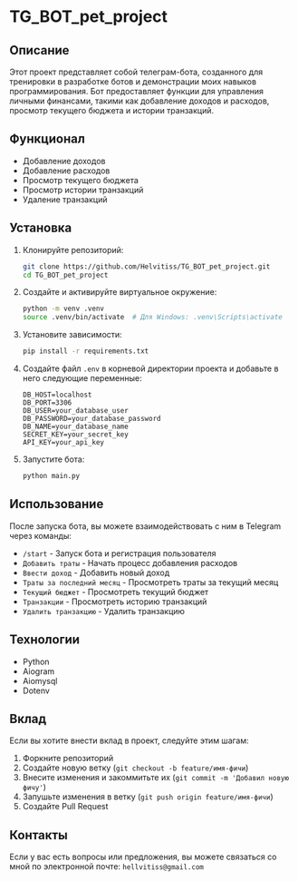 # TG_BOT_pet_project

## Описание

Этот проект представляет собой телеграм-бота, созданного для тренировки в разработке ботов и демонстрации моих навыков программирования. Бот предоставляет функции для управления личными финансами, такими как добавление доходов и расходов, просмотр текущего бюджета и истории транзакций.

## Функционал

- Добавление доходов
- Добавление расходов
- Просмотр текущего бюджета
- Просмотр истории транзакций
- Удаление транзакций

## Установка

1. Клонируйте репозиторий:

    ```bash
    git clone https://github.com/Helvitiss/TG_BOT_pet_project.git
    cd TG_BOT_pet_project
    ```

2. Создайте и активируйте виртуальное окружение:

    ```bash
    python -m venv .venv
    source .venv/bin/activate  # Для Windows: .venv\Scripts\activate
    ```

3. Установите зависимости:

    ```bash
    pip install -r requirements.txt
    ```

4. Создайте файл `.env` в корневой директории проекта и добавьте в него следующие переменные:

    ```plaintext
    DB_HOST=localhost
    DB_PORT=3306
    DB_USER=your_database_user
    DB_PASSWORD=your_database_password
    DB_NAME=your_database_name
    SECRET_KEY=your_secret_key
    API_KEY=your_api_key
    ```

5. Запустите бота:

    ```bash
    python main.py
    ```

## Использование

После запуска бота, вы можете взаимодействовать с ним в Telegram через команды:

- `/start` - Запуск бота и регистрация пользователя
- `Добавить траты` - Начать процесс добавления расходов
- `Ввести доход` - Добавить новый доход
- `Траты за последний месяц` - Просмотреть траты за текущий месяц
- `Текущий бюджет` - Просмотреть текущий бюджет
- `Транзакции` - Просмотреть историю транзакций
- `Удалить транзакцию` - Удалить транзакцию

## Технологии

- Python
- Aiogram
- Aiomysql
- Dotenv

## Вклад

Если вы хотите внести вклад в проект, следуйте этим шагам:

1. Форкните репозиторий
2. Создайте новую ветку (`git checkout -b feature/имя-фичи`)
3. Внесите изменения и закоммитьте их (`git commit -m 'Добавил новую фичу'`)
4. Запушьте изменения в ветку (`git push origin feature/имя-фичи`)
5. Создайте Pull Request

## Контакты

Если у вас есть вопросы или предложения, вы можете связаться со мной по электронной почте: `hellvitiss@gmail.com`